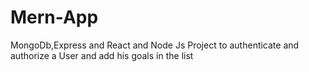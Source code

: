 # Mern-App
MongoDb,Express and React and Node Js Project to authenticate and authorize a User and add his goals in the list
